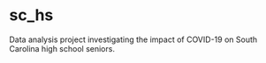 # sc_hs
Data analysis project investigating the impact of COVID-19 on South Carolina high school seniors. 
